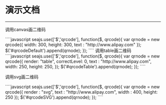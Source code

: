 # 演示文档

---

调用canvas画二维码
<div id="qrcodeDefault"></div>
````javascript
seajs.use(['$','qrcode'], function($, qrcode){
	var qrnode = new qrcode({
		width: 300,
		height: 300,
		text	: "http://www.alipay.com"
	});
	$('#qrcodeDefault').append(qrnode);
});	
````
调用table画二维码
<div id="qrcodeTable"></div>
````javascript
seajs.use(['$','qrcode'], function($, qrcode){
	var qrnode = new qrcode({
		render: "table",
		correctLevel: 0,
		text	: "http://www.alipay.com",
		width: 250,
		height: 250,	
	});
	$('#qrcodeTable').append(qrnode);
});
````

调用svg画二维码
<div id="qrcodeSVG"></div>
````javascript
seajs.use(['$','qrcode'], function($, qrcode){
	var qrnode = new qrcode({
		render : "svg",
		text	: "http://www.alipay.com",
		width : 400,
		height: 250
	});
	$('#qrcodeSVG').append(qrnode);
});
````
